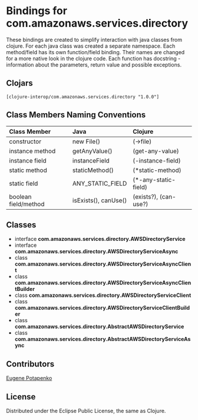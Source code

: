# Bindings for com.amazonaws.services.directory

These bindings are created to simplify interaction with java classes from clojure.
For each java class was created a separate namespace.
Each method/field has its own function/field binding.
Their names are changed for a more native look in the clojure code. Each function has docstring - information about the parameters, return value and possible exceptions.

## Clojars

```
[clojure-interop/com.amazonaws.services.directory "1.0.0"]
```

## Class Members Naming Conventions

| Class Member | Java | Clojure |
|:--|:--|:--|
| constructor | new File() | (->file) |
| instance method | getAnyValue() | (get-any-value) |
| instance field | instanceField | (-instance-field) |
| static method | staticMethod() | (*static-method) |
| static field | ANY_STATIC_FIELD | (*-any-static-field) |
| boolean field/method | isExists(), canUse() | (exists?), (can-use?) |

## Classes

- interface **com.amazonaws.services.directory.AWSDirectoryService**
- interface **com.amazonaws.services.directory.AWSDirectoryServiceAsync**
- class **com.amazonaws.services.directory.AWSDirectoryServiceAsyncClient**
- class **com.amazonaws.services.directory.AWSDirectoryServiceAsyncClientBuilder**
- class **com.amazonaws.services.directory.AWSDirectoryServiceClient**
- class **com.amazonaws.services.directory.AWSDirectoryServiceClientBuilder**
- class **com.amazonaws.services.directory.AbstractAWSDirectoryService**
- class **com.amazonaws.services.directory.AbstractAWSDirectoryServiceAsync**

## Contributors

[Eugene Potapenko](https://github.com/potapenko/)

## License

Distributed under the Eclipse Public License, the same as Clojure.
